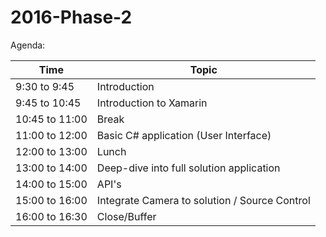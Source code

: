 # 2016-Phase-2

Agenda:

Time | Topic
-----|------
9:30 to 9:45 | Introduction
9:45 to 10:45 | Introduction to Xamarin
10:45 to 11:00 | Break
11:00 to 12:00 | Basic C# application (User Interface)
12:00 to 13:00 | Lunch
13:00 to 14:00 | Deep-dive into full solution application
14:00 to 15:00 | API's
15:00 to 16:00 | Integrate Camera to solution / Source Control
16:00 to 16:30 | Close/Buffer
